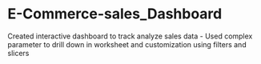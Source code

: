 # E-Commerce-sales_Dashboard
Created interactive dashboard to track analyze sales data - Used complex parameter to drill down in worksheet and customization using filters and slicers
